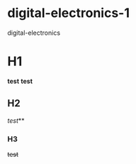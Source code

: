 # digital-electronics-1
digital-electronics


# H1
**test**
__test__
## H2
_test_**

### H3
~~test~~
